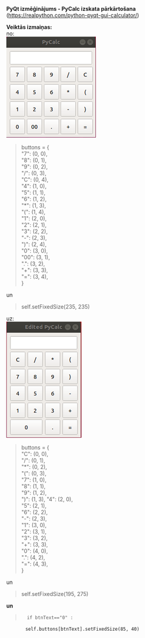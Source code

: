 **PyQt izmēģinājums - PyCalc izskata pārkārtošana** (https://realpython.com/python-pyqt-gui-calculator/)  

**Veiktās izmaiņas:**  
no:  
![alt text](https://github.com/bplavinskis/RTR108/blob/master/P07_GUI/bilde1.PNG)  

>   buttons = {  
       "7": (0, 0),  
       "8": (0, 1),  
       "9": (0, 2),  
       "/": (0, 3),  
       "C": (0, 4),  
       "4": (1, 0),  
       "5": (1, 1),  
       "6": (1, 2),  
       "*": (1, 3),  
       "(": (1, 4),  
       "1": (2, 0),  
       "2": (2, 1),  
       "3": (2, 2),  
       "-": (2, 3),  
       ")": (2, 4),  
       "0": (3, 0),  
       "00": (3, 1),  
       ".": (3, 2),  
       "+": (3, 3),  
       "=": (3, 4),  
   }  
>
un  

>   self.setFixedSize(235, 235)  
>  
uz:  
![alt text](https://github.com/bplavinskis/RTR108/blob/master/P07_GUI/bilde2.PNG)  

>   buttons = {  
       "C": (0, 0),  
       "/": (0, 1),  
       "*": (0, 2),  
       "(": (0, 3),  
       "7": (1, 0),  
       "8": (1, 1),  
       "9": (1, 2),  
       ")": (1, 3),
       "4": (2, 0),  
       "5": (2, 1),  
       "6": (2, 2),  
       "-": (2, 3),  
       "1": (3, 0),  
       "2": (3, 1),  
       "3": (3, 2),  
       "+": (3, 3),  
       "0": (4, 0),  
       ".": (4, 2),  
       "=": (4, 3),  
   }  
>
un  

>   self.setFixedSize(195, 275)  
>   
**un**
>       if btnText=="0" :  
           self.buttons[btnText].setFixedSize(85, 40)  
>
